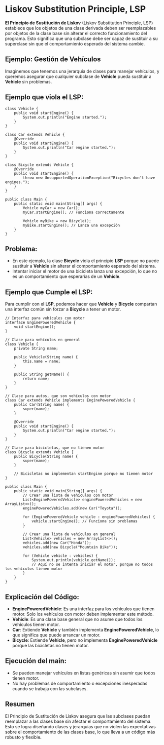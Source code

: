 
# Liskov Substitution Principle, LSP

**El Principio de Sustitución de Liskov** (Liskov Substitution Principle, LSP) establece que los objetos de una clase derivada deben ser reemplazables por objetos de la clase base sin alterar el correcto funcionamiento del programa. Esto significa que una subclase debe ser capaz de sustituir a su superclase sin que el comportamiento esperado del sistema cambie.

## Ejemplo: Gestión de Vehículos
Imaginemos que tenemos una jerarquía de clases para manejar vehículos, y queremos asegurar que cualquier subclase de **Vehicle** pueda sustituir a **Vehicle** sin problemas.

## Ejemplo que viola el LSP:

```
class Vehicle {
    public void startEngine() {
        System.out.println("Engine started.");
    }
}

class Car extends Vehicle {
    @Override
    public void startEngine() {
        System.out.println("Car engine started.");
    }
}

class Bicycle extends Vehicle {
    @Override
    public void startEngine() {
        throw new UnsupportedOperationException("Bicycles don't have engines.");
    }
}

public class Main {
    public static void main(String[] args) {
        Vehicle myCar = new Car();
        myCar.startEngine(); // Funciona correctamente

        Vehicle myBike = new Bicycle();
        myBike.startEngine(); // Lanza una excepción
    }
}
```

## Problema:

* En este ejemplo, la clase **Bicycle** viola el principio **LSP** porque no puede sustituir a **Vehicle** sin alterar el comportamiento esperado del sistema. 
* Intentar iniciar el motor de una bicicleta lanza una excepción, lo que no es un comportamiento que esperarías de un **Vehicle**.

## Ejemplo que Cumple el LSP:
Para cumplir con el **LSP**, podemos hacer que **Vehicle** y **Bicycle** compartan una interfaz común sin forzar a **Bicycle** a tener un motor.

```
// Interfaz para vehículos con motor
interface EnginePoweredVehicle {
    void startEngine();
}

// Clase para vehículos en general
class Vehicle {
    private String name;

    public Vehicle(String name) {
        this.name = name;
    }

    public String getName() {
        return name;
    }
}

// Clase para autos, que son vehículos con motor
class Car extends Vehicle implements EnginePoweredVehicle {
    public Car(String name) {
        super(name);
    }

    @Override
    public void startEngine() {
        System.out.println("Car engine started.");
    }
}

// Clase para bicicletas, que no tienen motor
class Bicycle extends Vehicle {
    public Bicycle(String name) {
        super(name);
    }

    // Bicicletas no implementan startEngine porque no tienen motor
}

public class Main {
    public static void main(String[] args) {
        // Crear una lista de vehículos con motor
        List<EnginePoweredVehicle> enginePoweredVehicles = new ArrayList<>();
        enginePoweredVehicles.add(new Car("Toyota"));

        for (EnginePoweredVehicle vehicle : enginePoweredVehicles) {
            vehicle.startEngine(); // Funciona sin problemas
        }

        // Crear una lista de vehículos en general
        List<Vehicle> vehicles = new ArrayList<>();
        vehicles.add(new Car("Honda"));
        vehicles.add(new Bicycle("Mountain Bike"));

        for (Vehicle vehicle : vehicles) {
            System.out.println(vehicle.getName());
            // Aquí no se intenta iniciar el motor, porque no todos los vehículos tienen motor
        }
    }
}
```

## Explicación del Código:

* **EnginePoweredVehicle**: Es una interfaz para los vehículos que tienen motor. Solo los vehículos con motor deben implementar este método.
* **Vehicle**: Es una clase base general que no asume que todos los vehículos tienen motor.
* **Car**: Extiende **Vehicle** y también implementa **EnginePoweredVehicle**, lo que significa que puede arrancar un motor.
* **Bicycle**: Extiende **Vehicle**, pero no implementa **EnginePoweredVehicle** porque las bicicletas no tienen motor.

## Ejecución del main:
* Se pueden manejar vehículos en listas genéricas sin asumir que todos tienen motor.
* No hay problemas de comportamiento o excepciones inesperadas cuando se trabaja con las subclases.

## Resumen
El Principio de Sustitución de Liskov asegura que las subclases puedan reemplazar a las clases base sin afectar el comportamiento del sistema. Esto se logra diseñando clases y jerarquías que no violen las expectativas sobre el comportamiento de las clases base, lo que lleva a un código más robusto y flexible.